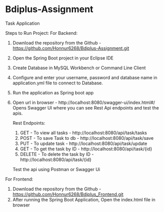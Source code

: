 # Bdiplus-Assignment

Task Application

Steps to Run Project: 
For Backend:
  1. Download the repository from the Github - https://github.com/Honnur6268/Bdiplus-Assignment.git
  2. Open the Spring Boot project in your Eclipse IDE
  3. Create Database in MySQL Workbench or Command Line Client
  4. Configure and enter your username, password and database name in application.yml file to connect to Database.
  5. Run the application as Spring boot app
  6. Open url in browser -
     http://localhost:8080/swagger-ui/index.html#/
     Opens Swagger UI where you can see Rest Api endpoints and test the apis.

     Rest Endpoints:
       1. GET -  To view all tasks   - http://localhost:8080/api/task/tasks
       2. POST - To save Task to db - http://localhost:8080/api/task/save
       3. PUT - To update task  - http://localhost:8080/api/task/update
       4. GET - To get the task by ID - http://localhost:8080/api/task/{id}
       5.  DELETE - To delete the task by ID - http://localhost:8080/api/task/{id}

     Test the api using Postman or Swagger Ui

For Frontend:
  1. Download the repository from the Github - https://github.com/Honnur6268/Bdiplus_Frontend.git
  2. After running the Spring Boot Application, Open the index.html file in browser
